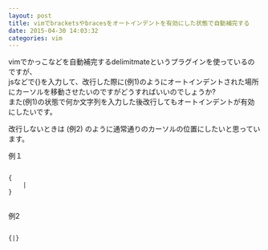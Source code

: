 ```yaml
---
layout: post
title: vimでbracketsやbracesをオートインデントを有効にした状態で自動補完する
date: 2015-04-30 14:03:32
categories: vim
---
```

<p>vimでかっこなどを自動補完するdelimitmateというプラグインを使っているのですが、<br>
jsなどで{}を入力して、改行した際に(例1)のようにオートインデントされた場所にカーソルを移動させたいのですがどうすればいいのでしょうか? <br>
また(例1)の状態で何か文字列を入力した後改行してもオートインデントが有効にしたいです。</p>

<p>改行しないときは (例2) のように通常通りのカーソルの位置にしたいと思っています。</p>

<p>例１</p>

<pre>
<code>
{
    | 
}
</code>
</pre>

<p>例2</p>

<pre>
<code>
{|}
</code>
</pre>
